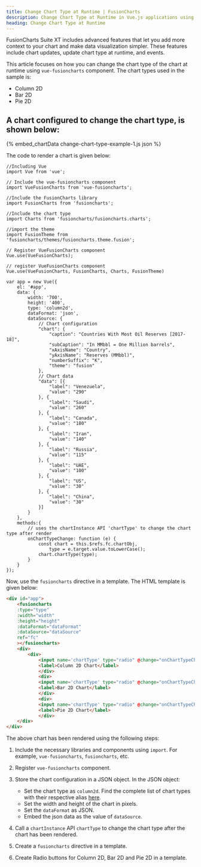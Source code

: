 ```yaml
---
title: Change Chart Type at Runtime | FusionCharts
description: Change Chart Type at Runtime in Vue.js applications using URLs with FusionCharts, optimizing data presentation. Enhance charts with easy data integration!
heading: Change Chart Type at Runtime
---
```


FusionCharts Suite XT includes advanced features that let you add more context to your chart and make data visualization simpler. These features include chart updates, update chart type at runtime, and events.

This article focuses on how you can change the chart type of the chart at runtime using `vue-fusioncharts` component. The chart types used in the sample is:

* Column 2D
* Bar 2D
* Pie 2D

## A chart configured to change the chart type, is shown below:

{% embed_chartData change-chart-type-example-1.js json %}

The code to render a chart is given below:

```
//Including Vue
import Vue from 'vue';

// Include the vue-fusioncharts component
import VueFusionCharts from 'vue-fusioncharts';

//Include the FusionCharts library
import FusionCharts from 'fusioncharts';

//Include the chart type
import Charts from 'fusioncharts/fusioncharts.charts';

//import the theme
import FusionTheme from 'fusioncharts/themes/fusioncharts.theme.fusion';

// Register VueFusionCharts component
Vue.use(VueFusionCharts);

// register VueFusionCharts component
Vue.use(VueFusionCharts, FusionCharts, Charts, FusionTheme)

var app = new Vue({
    el: '#app',
    data: {
        width: '700',
        height: '400',
        type: 'column2d',
        dataFormat: 'json',
        dataSource: {
            // Chart configuration
            "chart": {
                "caption": "Countries With Most Oil Reserves [2017-18]",
                "subCaption": "In MMbbl = One Million barrels",
                "xAxisName": "Country",
                "yAxisName": "Reserves (MMbbl)",
                "numberSuffix": "K",
                "theme": "fusion"
            },
            // Chart data
            "data": [{
                "label": "Venezuela",
                "value": "290"
            }, {
                "label": "Saudi",
                "value": "260"
            }, {
                "label": "Canada",
                "value": "180"
            }, {
                "label": "Iran",
                "value": "140"
            }, {
                "label": "Russia",
                "value": "115"
            }, {
                "label": "UAE",
                "value": "100"
            }, {
                "label": "US",
                "value": "30"
            }, {
                "label": "China",
                "value": "30"
            }]
        }
    },
    methods:{
        // uses the chartInstance API 'chartType' to change the chart type after render
        onChartTypeChange: function (e) {
            const chart = this.$refs.fc.chartObj,
                type = e.target.value.toLowerCase();
            chart.chartType(type);
        }
    }
});
```

Now, use the `fusioncharts` directive in a template. The HTML template is given below:

```HTML
<div id="app">
    <fusioncharts
    :type="type"
    :width="width"
    :height="height"
    :dataFormat="dataFormat"
    :dataSource="dataSource"
    ref="fc"
    ></fusioncharts>
    <div>
        <div>
            <input name='chartType' type="radio" @change="onChartTypeChange" value="Column2d" checked/>
            <label>Column 2D Chart</label>
            </div>
            <div>
            <input name='chartType' type="radio" @change="onChartTypeChange" value="Bar2d" />
            <label>Bar 2D Chart</label>
            </div>
            <div>
            <input name='chartType' type="radio" @change="onChartTypeChange" value="Pie2d" />
            <label>Pie 2D Chart</label>
            </div>
    </div>
</div>
```

The above chart has been rendered using the following steps:

1. Include the necessary libraries and components using `import`. For example, `vue-fusioncharts`, `fusioncharts`, etc.

2. Register `vue-fusioncharts` component.

3. Store the chart configuration in a JSON object. In the JSON object:
    * Set the chart type as `column2d`. Find the complete list of chart types with their respective alias [here](https://www.fusioncharts.com/dev/chart-guide/list-of-charts).
    * Set the width and height of the chart in pixels. 
    * Set the `dataFormat` as JSON.
    * Embed the json data as the value of `dataSource`.

4. Call a `chartInstance` API `chartType` to change the chart type after the chart has been rendered.

5. Create a `fusioncharts` directive in a template. 

6. Create Radio buttons for Column 2D, Bar 2D and Pie 2D in a template.
